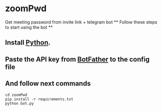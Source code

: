 # zoomPwd
Get meeting password from invite link + telegram bot
** Follow these steps to start using the bot **
## Install [Python](https://www.python.org/).
## Paste the API key from [BotFather](https://t.me/botfather) to the config file
## And follow next commands
```
cd zoomPwd
pip install -r requirements.txt
python bot.py
```

